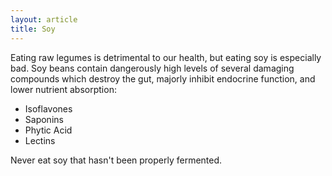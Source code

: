 ```yaml
---
layout: article
title: Soy
---
```


Eating raw legumes is detrimental to our health, but eating soy is especially bad. Soy beans contain dangerously high levels of several damaging compounds which destroy the gut, majorly inhibit endocrine function, and lower nutrient absorption:

* Isoflavones
* Saponins
* Phytic Acid
* Lectins

Never eat soy that hasn't been properly fermented.